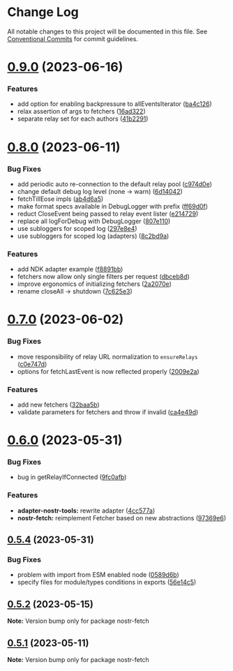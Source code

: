 # Change Log

All notable changes to this project will be documented in this file.
See [Conventional Commits](https://conventionalcommits.org) for commit guidelines.

# [0.9.0](https://github.com/jiftechnify/nostr-fetch/compare/v0.8.0...v0.9.0) (2023-06-16)

### Features

* add option for enabling backpressure to allEventsIterator ([ba4c126](https://github.com/jiftechnify/nostr-fetch/commit/ba4c126dc7fa08fcdb8f267d6447d02807b99716))
* relax assertion of args to fetchers ([16ad322](https://github.com/jiftechnify/nostr-fetch/commit/16ad3220b73ddeb4f83dc76670beffe804fd9058))
* separate relay set for each authors ([41b2291](https://github.com/jiftechnify/nostr-fetch/commit/41b2291bab2ab9cbd0601fea9e73a05fea3309d4))

# [0.8.0](https://github.com/jiftechnify/nostr-fetch/compare/v0.7.0...v0.8.0) (2023-06-11)

### Bug Fixes

* add periodic auto re-connection to the default relay pool ([c974d0e](https://github.com/jiftechnify/nostr-fetch/commit/c974d0e54497be98d02ffe1494f9062b1c5d9419))
* change default debug log level (none -> warn) ([6d14042](https://github.com/jiftechnify/nostr-fetch/commit/6d1404230750c51c8da3cda25a1b6c4d0008b7e1))
* fetchTillEose impls ([ab4d6a5](https://github.com/jiftechnify/nostr-fetch/commit/ab4d6a56ece56cc5b6d05ff5ed2a9d6c4d7ec33b))
* make format specs available in DebugLogger with prefix ([ff69d0f](https://github.com/jiftechnify/nostr-fetch/commit/ff69d0f3114ec7bb74ebc6f8745c20d455b4b86a))
* reduct CloseEvent being passed to relay event lister ([e214729](https://github.com/jiftechnify/nostr-fetch/commit/e21472983bfe47c5b0bae929e617e01586afaf7d))
* replace all logForDebug with DebugLogger ([807e110](https://github.com/jiftechnify/nostr-fetch/commit/807e11028d5fc082d53623d77642b881b0ad1d23))
* use subloggers for scoped log ([297e8e4](https://github.com/jiftechnify/nostr-fetch/commit/297e8e416d564cc0160835b88202907328fc8a16))
* use subloggers for scoped log (adapters) ([8c2bd9a](https://github.com/jiftechnify/nostr-fetch/commit/8c2bd9a5e1b6d23bac97488bfd47cb2557dbac1f))

### Features

* add NDK adapter example ([f8891bb](https://github.com/jiftechnify/nostr-fetch/commit/f8891bbc82739e597b3ef164185c7eececbad10f))
* fetchers now allow only single filters per request ([dbceb8d](https://github.com/jiftechnify/nostr-fetch/commit/dbceb8da3456a3c410b0f97a5d1f50d75fbf6c85))
* improve ergonomics of initializing fetchers ([2a2070e](https://github.com/jiftechnify/nostr-fetch/commit/2a2070e691a08d57eb22d50a3cfb491e414c6a4b))
* rename closeAll -> shutdown ([7c625e3](https://github.com/jiftechnify/nostr-fetch/commit/7c625e3c347977d64368d670e34d885fcf7af9de))

# [0.7.0](https://github.com/jiftechnify/nostr-fetch/compare/v0.6.1...v0.7.0) (2023-06-02)

### Bug Fixes

* move responsibility of relay URL normalization to `ensureRelays` ([c0e747d](https://github.com/jiftechnify/nostr-fetch/commit/c0e747d106425eaf6ba290c683a9a57409a7049c))
* options for fetchLastEvent is now reflected properly ([2009e2a](https://github.com/jiftechnify/nostr-fetch/commit/2009e2aa065f66c0b4c2c616c9e56b6ac7149417))

### Features

* add new fetchers ([32baa5b](https://github.com/jiftechnify/nostr-fetch/commit/32baa5b7e01f94659c3bebf681a40f313cdd181c))
* validate parameters for fetchers and throw if invalid ([ca4e49d](https://github.com/jiftechnify/nostr-fetch/commit/ca4e49df1cf20a64d63c727bfb493aa3e53ef5dd))

# [0.6.0](https://github.com/jiftechnify/nostr-fetch/compare/v0.5.4...v0.6.0) (2023-05-31)

### Bug Fixes

* bug in getRelayIfConnected ([9fc0afb](https://github.com/jiftechnify/nostr-fetch/commit/9fc0afb267ae6d88f35a7fd1485f1c3525a3514e))

### Features

* **adapter-nostr-tools:** rewrite adapter ([4cc577a](https://github.com/jiftechnify/nostr-fetch/commit/4cc577a82af007dfdb4eb002dde33890487adee8))
* **nostr-fetch:** reimplement Fetcher based on new abstractions ([97369e6](https://github.com/jiftechnify/nostr-fetch/commit/97369e63704f16d458a12e7ec6ef90f21ed256d7))

## [0.5.4](https://github.com/jiftechnify/nostr-fetch/compare/v0.5.3...v0.5.4) (2023-05-31)

### Bug Fixes

* problem with import from ESM enabled node ([0589d6b](https://github.com/jiftechnify/nostr-fetch/commit/0589d6b3d0af69d21159fb915b186c1f848de884))
* specify files for module/types conditions in exports ([56e14c5](https://github.com/jiftechnify/nostr-fetch/commit/56e14c5386f60b9753abf7be334ca91611279e03))

## [0.5.2](https://github.com/jiftechnify/nostr-fetch/compare/v0.5.1...v0.5.2) (2023-05-15)

**Note:** Version bump only for package nostr-fetch

## [0.5.1](https://github.com/jiftechnify/nostr-fetch/compare/v0.5.0...v0.5.1) (2023-05-11)

**Note:** Version bump only for package nostr-fetch
